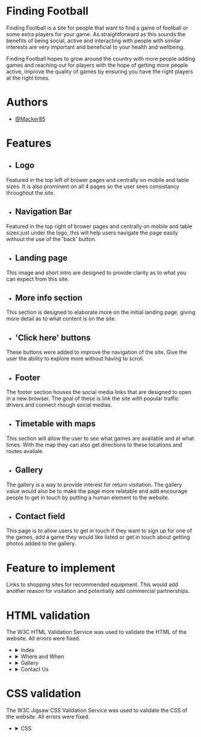 
# Finding Football

Finding Football is a site for people that want to find a game of football or some extra players for your game. As straightforward as this sounds the benefits of being social, active and interacting with people with similar interests are very important and beneficial to your health and wellbeing.

Finding Football hopes to grow around the country with more people adding games and reaching out for players with the hope of getting more people active, improve the quality of games by ensuring you have the right players at the right times. 

# Authors

- [@Macker85](https://www.github.com/Macker85)

# Features

* ## Logo
Featured in the top left of brower pages and centrally on mobile and table sizes. It is also prominent on all 4 pages so the user sees consistancy throughout the site.

* ## Navigation Bar
Featured in the top right of brower pages and centrally on mobile and table sizes just under the logo, this will help users navigate the page easily without the use of the 'back' button.

* ## Landing page
This image and short intro are designed to provide clarity as to what you can expect from this site.

* ## More info section
This section is designed to elaborate more on the initial landing page, giving more detail as to what content is on the site.

* ## 'Click here' buttons
These buttons were added to improve the navigation of the site. Give the user the ability to explore more without having to scroll.

* ## Footer
The footer section houses the social media links that are designed to open in a new browser. The goal of these is link the site with popular traffic drivers and connect rhough social medias.

* ## Timetable with maps
This section will allow the user to see what games are available and at what times. With the map they can also get directions to these locations and routes availale.

* ## Gallery
The gallery is a way to provide interest for return visitation. The gallery value would also be to make the page more relatable and add encourage people to get in touch by putting a human element to the website.

* ## Contact field
This page is to allow users to get in touch if they want to sign up for one of the games, add a game they would like listed or get in touch about getting photos added to the gallery.

# Feature to implement
Links to shopping sites for recommended equipment. This would add another reason for visitation and potentially add commercial partnerships.

# HTML validation
The W3C HTML Validation Service was used to validate the HTML of the website. All errors were fixed.

- <details><summary>Index</summary>

    - ![alt text](../finding-football/docs/testing/index-validation.png)

- <details><summary>Where and When</summary>

    - ![alt text](../finding-football/docs/testing/where_and_when-validation.png)

- <details><summary>Gallery</summary>

    - ![alt text](../finding-football/docs/testing/gallery-validation.png)

- <details><summary>Contact Us</summary>

    - ![alt text](../finding-football/docs/testing/contact_us-validation.png)

# CSS validation
The W3C Jigsaw CSS Validation Service was used to validate the CSS of the website. All errors were fixed.

- <details><summary>CSS</summary>

     - ![alt text](../finding-football/docs/testing/css-validation.png)

